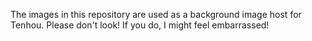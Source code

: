 The images in this repository are used as a background image host for Tenhou. Please don't look! If you do, I might feel embarrassed!
